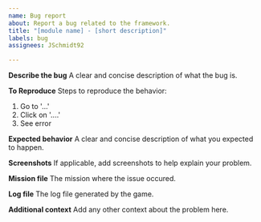 ```yaml
---
name: Bug report
about: Report a bug related to the framework.
title: "[module name] - [short description]"
labels: bug
assignees: JSchmidt92

---
```


**Describe the bug**
A clear and concise description of what the bug is.

**To Reproduce**
Steps to reproduce the behavior:
1. Go to '...'
2. Click on '....'
3. See error

**Expected behavior**
A clear and concise description of what you expected to happen.

**Screenshots**
If applicable, add screenshots to help explain your problem.

**Mission file**
The mission where the issue occured.

**Log file**
The log file generated by the game.

**Additional context**
Add any other context about the problem here.